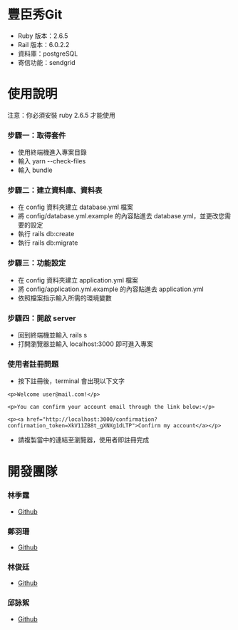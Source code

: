 # 豐臣秀Git

* Ruby 版本：2.6.5
* Rail 版本：6.0.2.2
* 資料庫：postgreSQL
* 寄信功能：sendgrid

# 使用說明
注意：你必須安裝 ruby 2.6.5 才能使用
### 步驟一：取得套件
* 使用終端機進入專案目錄
* 輸入 yarn --check-files
* 輸入 bundle
### 步驟二：建立資料庫、資料表
* 在 config 資料夾建立 database.yml 檔案
* 將 config/database.yml.example 的內容貼進去 database.yml，並更改您需要的設定
* 執行 rails db:create
* 執行 rails db:migrate
### 步驟三：功能設定
* 在 config 資料夾建立 application.yml 檔案
* 將 config/application.yml.example 的內容貼進去 application.yml
* 依照檔案指示輸入所需的環境變數
### 步驟四：開啟 server
* 回到終端機並輸入 rails s
* 打開瀏覽器並輸入 localhost:3000 即可進入專案

### 使用者註冊問題
* 按下註冊後，terminal 會出現以下文字
```
<p>Welcome user@mail.com!</p>

<p>You can confirm your account email through the link below:</p>

<p><a href="http://localhost:3000/confirmation?confirmation_token=XkV11ZB8t_gXNXg1dLTP">Confirm my account</a></p>
```
* 請複製當中的連結至瀏覽器，使用者即註冊完成

# 開發團隊

  ### 林季霆
  * [Github](https://github.com/Lawa0921)
  ### 鄭羽珊
  * [Github](https://github.com/godzillalabear)
  ### 林俊廷
  * [Github](https://github.com/Eric032333)
  ### 邱詠絮
  * [Github](https://github.com/123-Shelly)
